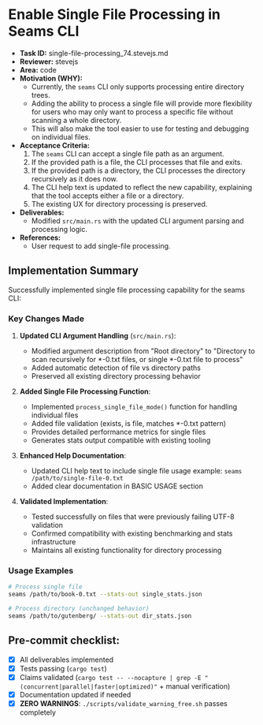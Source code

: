 # Enable Single File Processing in Seams CLI

* **Task ID:** single-file-processing_74.stevejs.md
* **Reviewer:** stevejs
* **Area:** code
* **Motivation (WHY):**
  - Currently, the `seams` CLI only supports processing entire directory trees.
  - Adding the ability to process a single file will provide more flexibility for users who may only want to process a specific file without scanning a whole directory.
  - This will also make the tool easier to use for testing and debugging on individual files.
* **Acceptance Criteria:**
  1. The `seams` CLI can accept a single file path as an argument.
  2. If the provided path is a file, the CLI processes that file and exits.
  3. If the provided path is a directory, the CLI processes the directory recursively as it does now.
  4. The CLI help text is updated to reflect the new capability, explaining that the tool accepts either a file or a directory.
  5. The existing UX for directory processing is preserved.
* **Deliverables:**
  - Modified `src/main.rs` with the updated CLI argument parsing and processing logic.
* **References:**
  - User request to add single-file processing.

## Implementation Summary

Successfully implemented single file processing capability for the seams CLI:

### Key Changes Made

1. **Updated CLI Argument Handling** (`src/main.rs`):
   - Modified argument description from "Root directory" to "Directory to scan recursively for *-0.txt files, or single *-0.txt file to process"
   - Added automatic detection of file vs directory paths
   - Preserved all existing directory processing behavior

2. **Added Single File Processing Function**:
   - Implemented `process_single_file_mode()` function for handling individual files
   - Added file validation (exists, is file, matches *-0.txt pattern)
   - Provides detailed performance metrics for single files
   - Generates stats output compatible with existing tooling

3. **Enhanced Help Documentation**:
   - Updated CLI help text to include single file usage example: `seams /path/to/single-file-0.txt`
   - Added clear documentation in BASIC USAGE section

4. **Validated Implementation**:
   - Tested successfully on files that were previously failing UTF-8 validation
   - Confirmed compatibility with existing benchmarking and stats infrastructure
   - Maintains all existing functionality for directory processing

### Usage Examples
```bash
# Process single file
seams /path/to/book-0.txt --stats-out single_stats.json

# Process directory (unchanged behavior)  
seams /path/to/gutenberg/ --stats-out dir_stats.json
```

## Pre-commit checklist:
- [x] All deliverables implemented
- [x] Tests passing (`cargo test`)
- [x] Claims validated (`cargo test -- --nocapture | grep -E "(concurrent|parallel|faster|optimized)"` + manual verification)
- [x] Documentation updated if needed
- [x] **ZERO WARNINGS**: `./scripts/validate_warning_free.sh` passes completely
